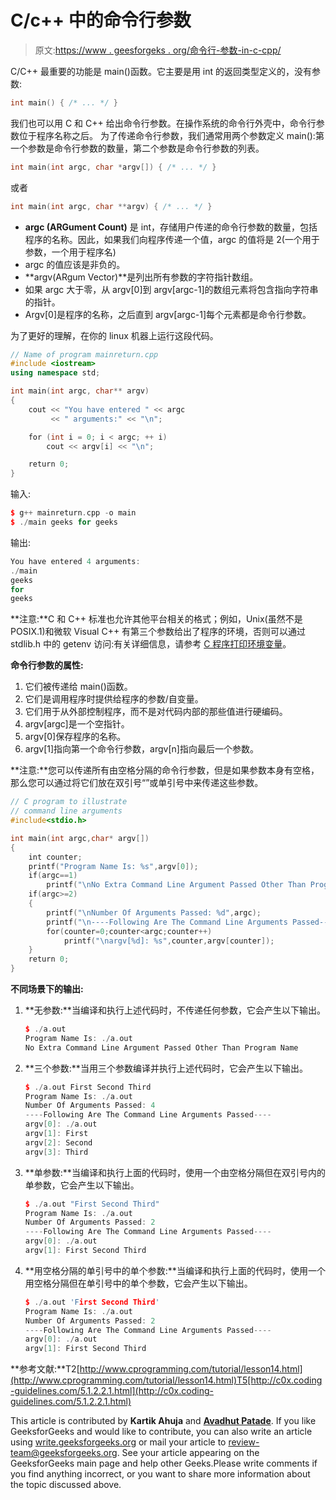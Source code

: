 # C/c++ 中的命令行参数

> 原文:[https://www . geesforgeks . org/命令行-参数-in-c-cpp/](https://www.geeksforgeeks.org/command-line-arguments-in-c-cpp/)

C/C++ 最重要的功能是 main()函数。它主要是用 int 的返回类型定义的，没有参数:

```cpp
int main() { /* ... */ } 

```

我们也可以用 C 和 C++ 给出命令行参数。在操作系统的命令行外壳中，命令行参数位于程序名称之后。
为了传递命令行参数，我们通常用两个参数定义 main():第一个参数是命令行参数的数量，第二个参数是命令行参数的列表。

```cpp
int main(int argc, char *argv[]) { /* ... */ }

```

或者

```cpp
int main(int argc, char **argv) { /* ... */ }

```

*   **argc (ARGument Count)** 是 int，存储用户传递的命令行参数的数量，包括程序的名称。因此，如果我们向程序传递一个值，argc 的值将是 2(一个用于参数，一个用于程序名)
*   argc 的值应该是非负的。
*   **argv(ARgum Vector)**是列出所有参数的字符指针数组。
*   如果 argc 大于零，从 argv[0]到 argv[argc-1]的数组元素将包含指向字符串的指针。
*   Argv[0]是程序的名称，之后直到 argv[argc-1]每个元素都是命令行参数。

为了更好的理解，在你的 linux 机器上运行这段代码。

```cpp
// Name of program mainreturn.cpp
#include <iostream>
using namespace std;

int main(int argc, char** argv)
{
    cout << "You have entered " << argc
         << " arguments:" << "\n";

    for (int i = 0; i < argc; ++ i)
        cout << argv[i] << "\n";

    return 0;
}
```

输入:

```cpp
$ g++ mainreturn.cpp -o main 
$ ./main geeks for geeks

```

输出:

```cpp
You have entered 4 arguments:
./main
geeks
for
geeks

```

**注意:**C 和 C++ 标准也允许其他平台相关的格式；例如，Unix(虽然不是 POSIX.1)和微软 Visual C++ 有第三个参数给出了程序的环境，否则可以通过 stdlib.h 中的 getenv 访问:有关详细信息，请参考 [C 程序打印环境变量](https://www.geeksforgeeks.org/c-program-print-environment-variables/)。

**命令行参数的属性:**

1.  它们被传递给 main()函数。
2.  它们是调用程序时提供给程序的参数/自变量。
3.  它们用于从外部控制程序，而不是对代码内部的那些值进行硬编码。
4.  argv[argc]是一个空指针。
5.  argv[0]保存程序的名称。
6.  argv[1]指向第一个命令行参数，argv[n]指向最后一个参数。

**注意:**您可以传递所有由空格分隔的命令行参数，但是如果参数本身有空格，那么您可以通过将它们放在双引号“”或单引号中来传递这些参数。

```cpp
// C program to illustrate
// command line arguments
#include<stdio.h>

int main(int argc,char* argv[])
{
    int counter;
    printf("Program Name Is: %s",argv[0]);
    if(argc==1)
        printf("\nNo Extra Command Line Argument Passed Other Than Program Name");
    if(argc>=2)
    {
        printf("\nNumber Of Arguments Passed: %d",argc);
        printf("\n----Following Are The Command Line Arguments Passed----");
        for(counter=0;counter<argc;counter++)
            printf("\nargv[%d]: %s",counter,argv[counter]);
    }
    return 0;
}
```

**不同场景下的输出:**

1.  **无参数:**当编译和执行上述代码时，不传递任何参数，它会产生以下输出。

    ```cpp
    $ ./a.out
    Program Name Is: ./a.out
    No Extra Command Line Argument Passed Other Than Program Name

    ```

2.  **三个参数:**当用三个参数编译并执行上述代码时，它会产生以下输出。

    ```cpp
    $ ./a.out First Second Third
    Program Name Is: ./a.out
    Number Of Arguments Passed: 4
    ----Following Are The Command Line Arguments Passed----
    argv[0]: ./a.out
    argv[1]: First
    argv[2]: Second
    argv[3]: Third

    ```

3.  **单参数:**当编译和执行上面的代码时，使用一个由空格分隔但在双引号内的单参数，它会产生以下输出。

    ```cpp
    $ ./a.out "First Second Third"
    Program Name Is: ./a.out
    Number Of Arguments Passed: 2
    ----Following Are The Command Line Arguments Passed----
    argv[0]: ./a.out
    argv[1]: First Second Third

    ```

4.  **用空格分隔的单引号中的单个参数:**当编译和执行上面的代码时，使用一个用空格分隔但在单引号中的单个参数，它会产生以下输出。

    ```cpp
    $ ./a.out 'First Second Third'
    Program Name Is: ./a.out
    Number Of Arguments Passed: 2
    ----Following Are The Command Line Arguments Passed----
    argv[0]: ./a.out
    argv[1]: First Second Third

    ```

**参考文献:**T2[http://www.cprogramming.com/tutorial/lesson14.html](http://www.cprogramming.com/tutorial/lesson14.html)T5[http://c0x.coding-guidelines.com/5.1.2.2.1.html](http://c0x.coding-guidelines.com/5.1.2.2.1.html)

This article is contributed by **Kartik Ahuja** and **[Avadhut Patade](https://in.linkedin.com/in/avadhut-patade-4b5a5069)**. If you like GeeksforGeeks and would like to contribute, you can also write an article using [write.geeksforgeeks.org](https://write.geeksforgeeks.org) or mail your article to review-team@geeksforgeeks.org. See your article appearing on the GeeksforGeeks main page and help other Geeks.Please write comments if you find anything incorrect, or you want to share more information about the topic discussed above.